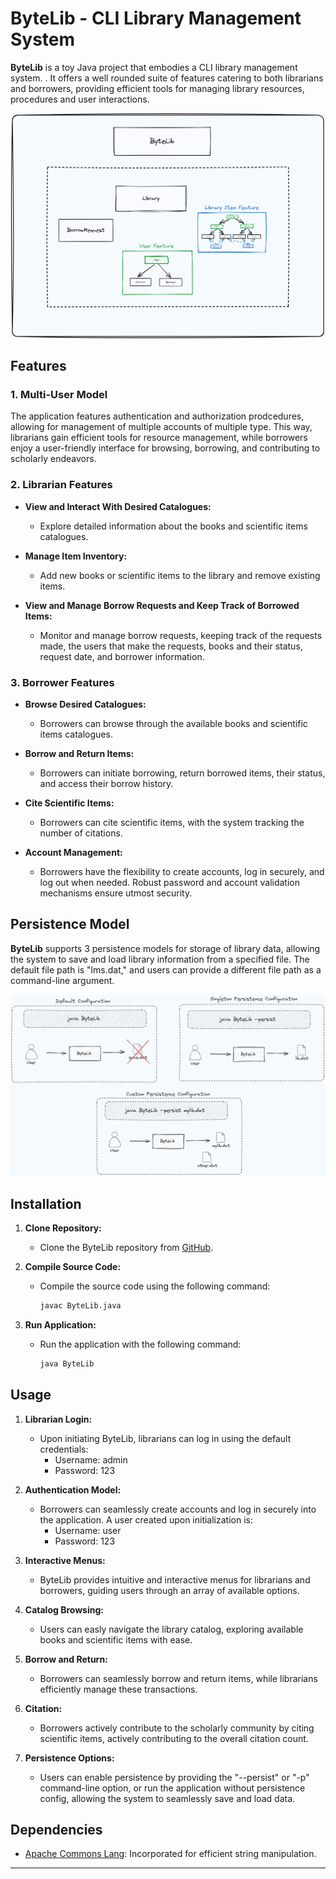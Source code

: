 # ByteLib - CLI Library Management System

**ByteLib** is a toy Java project that embodies a CLI library management system. . It offers a well rounded suite of features catering to both librarians and borrowers, providing efficient tools for managing library resources, procedures and user interactions.

<img src="assets/bytelib-diagram.png" width="600" alt="Local Image">

## Features

### 1. Multi-User Model

The application features authentication and authorization prodcedures, allowing for management of multiple accounts of multiple type. This way, librarians gain efficient tools for resource management, while borrowers enjoy a user-friendly interface for browsing, borrowing, and contributing to scholarly endeavors.

### 2. Librarian Features

- **View and Interact With Desired Catalogues:**
    - Explore detailed information about the books and scientific items catalogues.

- **Manage Item Inventory:**
    - Add new books or scientific items to the library and remove existing items.

- **View and Manage Borrow Requests and Keep Track of Borrowed Items:**
    - Monitor and manage borrow requests, keeping track of the requests made, the users that make the requests, books and their status, request date, and borrower information.

### 3. Borrower Features

- **Browse Desired Catalogues:**
    - Borrowers can browse through the available books and scientific items catalogues.

- **Borrow and Return Items:**
    - Borrowers can initiate borrowing, return borrowed items, their status, and access their borrow history.

- **Cite Scientific Items:**
    - Borrowers can cite scientific items, with the system tracking the number of citations.

- **Account Management:**
    - Borrowers have the flexibility to create accounts, log in securely, and log out when needed. Robust password and account validation mechanisms ensure utmost security.

## Persistence Model

**ByteLib** supports 3 persistence models for storage of library data, allowing the system to save and load library information from a specified file. The default file path is "lms.dat," and users can provide a different file path as a command-line argument.

<img src="assets/persistence-diagram.png" width="800" alt="Local Image">

## Installation

1. **Clone Repository:**
    - Clone the ByteLib repository from [GitHub](https://github.com/davidandw190/p3-bytelib).

2. **Compile Source Code:**
    - Compile the source code using the following command:
      ```bash
      javac ByteLib.java
      ```

3. **Run Application:**
    - Run the application with the following command:
      ```bash
      java ByteLib
      ```

## Usage

1. **Librarian Login:**
    - Upon initiating ByteLib, librarians can log in using the default credentials:
        - Username: admin
        - Password: 123

2. **Authentication Model:**
    - Borrowers can seamlessly create accounts and log in securely into the application. A user created upon initialization is:
      - Username: user
      - Password: 123

3. **Interactive Menus:**
    - ByteLib provides intuitive and interactive menus for librarians and borrowers, guiding users through an array of available options.

4. **Catalog Browsing:**
    - Users can easly navigate the library catalog, exploring available books and scientific items with ease.

5. **Borrow and Return:**
    - Borrowers can seamlessly borrow and return items, while librarians efficiently manage these transactions.

6. **Citation:**
    - Borrowers actively contribute to the scholarly community by citing scientific items, actively contributing to the overall citation count.

7. **Persistence Options:**
    - Users can enable persistence by providing the "--persist" or "-p" command-line option, or run the application without persistence config, allowing the system to seamlessly save and load data.

## Dependencies

- [Apache Commons Lang](https://commons.apache.org/proper/commons-lang/): Incorporated for efficient string manipulation.
---
